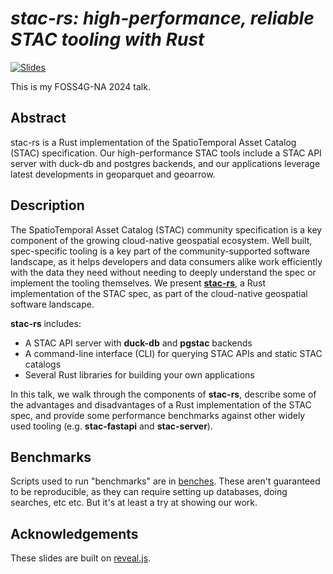 # _stac-rs: high-performance, reliable STAC tooling with Rust_

[![Slides](https://img.shields.io/badge/slides-brightgreen?style=for-the-badge)](https://www.gadom.ski/2024-09-FOSS4G-NA-stac-rs/)

This is my FOSS4G-NA 2024 talk.

## Abstract

stac-rs is a Rust implementation of the SpatioTemporal Asset Catalog (STAC) specification.
Our high-performance STAC tools include a STAC API server with duck-db and postgres backends, and our applications leverage latest developments in geoparquet and geoarrow.

## Description

The SpatioTemporal Asset Catalog (STAC) community specification is a key component of the growing cloud-native geospatial ecosystem.
Well built, spec-specific tooling is a key part of the community-supported software landscape, as it helps developers and data consumers alike work efficiently with the data they need without needing to deeply understand the spec or implement the tooling themselves.
We present [**stac-rs**](https://github.com/stac-utils/stac-rs), a Rust implementation of the STAC spec, as part of the cloud-native geospatial software landscape.

**stac-rs** includes:

- A STAC API server with **duck-db** and **pgstac** backends
- A command-line interface (CLI) for querying STAC APIs and static STAC catalogs
- Several Rust libraries for building your own applications

In this talk, we walk through the components of **stac-rs**, describe some of the advantages and disadvantages of a Rust implementation of the STAC spec, and provide some performance benchmarks against other widely used tooling (e.g. **stac-fastapi** and **stac-server**).

## Benchmarks

Scripts used to run "benchmarks" are in [benches](./benches/).
These aren't guaranteed to be reproducible, as they can require setting up databases, doing searches, etc etc.
But it's at least a try at showing our work.

## Acknowledgements

These slides are built on [reveal.js](https://revealjs.com/).
